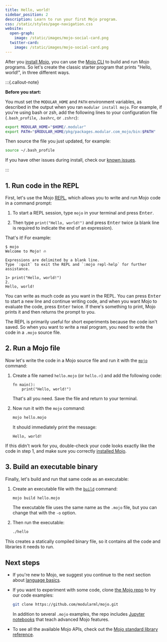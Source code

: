 ```yaml
---
title: Hello, world!
sidebar_position: 2
description: Learn to run your first Mojo program.
css: /static/styles/page-navigation.css
website:
  open-graph:
    image: /static/images/mojo-social-card.png
  twitter-card:
    image: /static/images/mojo-social-card.png
---
```


After you [install Mojo](/mojo/manual/get-started/setup.html), you can use the
[Mojo CLI](/mojo/cli/) to build and run Mojo programs. So let's create the
classic starter program that prints "Hello, world!", in three different ways.

:::{.callout-note}

**Before you start:**

You must set the `MODULAR_HOME` and `PATH` environment variables, as described
in the output when you ran `modular install mojo`. For example, if you're using
bash or zsh, add the following lines to your configuration file
(`.bash_profile`, `.bashrc`, or `.zshrc`):

```sh
export MODULAR_HOME="$HOME/.modular"
export PATH="$MODULAR_HOME/pkg/packages.modular.com_mojo/bin:$PATH"
```

Then source the file you just updated, for example:

```sh
source ~/.bash_profile
```

If you have other issues during install, check our [known
issues](/mojo/roadmap.html#mojo-sdk-known-issues).

:::

## 1. Run code in the REPL

First, let's use the Mojo
[REPL](https://en.wikipedia.org/wiki/Read%E2%80%93eval%E2%80%93print_loop),
which allows you to write and run Mojo code in a command prompt:

1. To start a REPL session, type `mojo` in your terminal and press
   <kbd>Enter</kbd>.

2. Then type `print("Hello, world!")` and press <kbd>Enter</kbd> twice
(a blank line is required to indicate the end of an expression).

That's it! For example:

```text
$ mojo
Welcome to Mojo! 🔥

Expressions are delimited by a blank line.
Type `:quit` to exit the REPL and `:mojo repl-help` for further assistance.

1> print("Hello, world!")
2.
Hello, world!
```

You can write as much code as you want in the REPL. You can press
<kbd>Enter</kbd> to start a new line and continue writing code, and when you
want Mojo to evaluate the code, press <kbd>Enter</kbd> twice. If there's
something to print, Mojo prints it and then returns the prompt to you.

The REPL is primarily useful for short experiments because the code isn't
saved. So when you want to write a real program, you need to write the code in
a `.mojo` source file.

## 2. Run a Mojo file

Now let's write the code in a Mojo source file and run it with the
[`mojo`](/mojo/cli/) command:

1. Create a file named `hello.mojo` (or `hello.🔥`) and add the following code:

   ```mojo
   fn main():
       print("Hello, world!")
   ```

   That's all you need. Save the file and return to your terminal.

2. Now run it with the `mojo` command:

    ```sh
    mojo hello.mojo
    ```

    It should immediately print the message:

    ```text
    Hello, world!
    ```

If this didn't work for you, double-check your code looks exactly like the code
in step 1, and make sure you correctly [installed
Mojo](/mojo/manual/get-started/#install-mojo).

## 3. Build an executable binary

Finally, let's build and run that same code as an executable:

1. Create an executable file with the [`build`](/mojo/cli/build.html) command:

    ```sh
    mojo build hello.mojo
    ```

    The executable file uses the same name as the `.mojo` file, but
    you can change that with the `-o` option.

2. Then run the executable:

    ```sh
    ./hello
    ```

This creates a statically compiled binary file, so it contains all the code and
libraries it needs to run.

## Next steps

- If you're new to Mojo, we suggest you continue to the next section about
  [language basics](/mojo/manual/basics.html).

- If you want to experiment with some code, clone [the Mojo
repo](https://github.com/modularml/mojo/) to try our code examples:

  ```sh
  git clone https://github.com/modularml/mojo.git
  ```

  In addition to several `.mojo` examples, the repo includes [Jupyter
  notebooks](https://github.com/modularml/mojo/tree/main/examples/notebooks#readme)
  that teach advanced Mojo features.

- To see all the available Mojo APIs, check out the [Mojo standard library
  reference](/mojo/lib.html).
